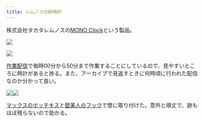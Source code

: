 ```yaml
---
title: レムノスの掛時計
---
```

株式会社タカタレムノスの[MONO Clock](https://www.amazon.co.jp/dp/B004UIT8BK)という製品。

![](https://lh4.googleusercontent.com/CboAR_7_59d0OIVOSidVichvuYRXAnW6fWhq1AkZEFLLBk05ZKGevZdDdVlAMH1La30iYlChKXpiA0d5ePiBvstF4sl1PZGfFXTQNiT0BG-ORJ9Z6VD6kvzf5_fv9WHkRoqnrjdZBqqatXU-tg)

![](https://lh5.googleusercontent.com/hsqsiyoqaozeKHi0hVyO70gjUMsiUO24bDcWzHNw3ta045MCwXP_PsW4Q3r00LOvefgFSZr-X3y2uo4ZzZbkJF9NgqFoZSo1Vz6Zg-NEr0lZu2cRnMw6WZxHxi901e4zuE6I7cVclnFS6XkJSw)

[作業配信](https://www.youtube.com/channel/UC5s-KpSDGzxWPWNv94PnJHw)で毎時00分から50分まで作業することにしているので、見やすいところに時計があると捗る。また、アーカイブで見返すときに何時頃に行われた配信なのか分かって良い。

![](https://lh5.googleusercontent.com/319vX4XX0EIUNo8D0G4CzU0Ed-VuCJV1nph80sAw2K4lrxPaQuvB26s50QzgefWpax0HAuYgwMMjBN9YxyConGdm0Diq3GvEvdhKyqD_IfQBlf0NFHN9kToIbZFPbFLMgUOCcpSj3Z9vHv9qug)![](https://lh4.googleusercontent.com/RA2Wv_r9LHmFFabhCN61LNnm17dyn1aK1iNDIb3AT0G3vXv8nOSbhoM5gapK7Lz17YL5xkkihqmLNmlMY17SspYT0sSaCtAKrkYXuR8gz449YhEgQ4TbrwXwgMHGIJjP9Nt-g6KvUQDvSFSnPg)

[マックスのホッチキス](https://www.amazon.co.jp/dp/B000O9WRWG)と[壁美人のフック](https://www.amazon.co.jp/dp/B00CU78TDG)で壁に取り付けた。意外と頑丈で、跡もほぼ残らないので助かる。
